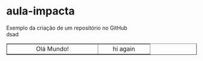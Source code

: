 # aula-impacta
Exemplo da criação de um repositório no GitHub
<br/>
dsad
<table border="1">
  <tr>
    <td width="35%"><center> Olá Mundo!</td>
    <td width="20%><center> Olá again </td>
    <td width="35%"><center> hi again </td>
  </tr>
  </table>
